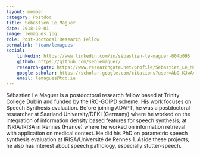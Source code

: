 ```yaml
---
layout: member
category: Postdoc
title: Sébastien Le Maguer
date: 2018-10-01
image: lemagues.jpg
role: Post-Doctoral Research Fellow
permalink: 'team/lemagues'
social:
    linkedin: https://www.linkedin.com/in/sébastien-le-maguer-004b095
    github: https://github.com/seblemaguer/
    research-gate: https://www.researchgate.net/profile/Sebastien_Le_Maguer
    google-scholar: https://scholar.google.com/citations?user=AbG-KJwAAAAJ&hl=en
    email: lemagues@tcd.ie
---
```



Sébastien Le Maguer is a postdoctoral research fellow based at Trinity College
Dublin and funded by the IRC-GOIPD scheme. His work focuses on Speech Synthesis
evaluation. Before joining ADAPT, he was a postdoctoral researcher at Saarland
University/DFKI (Germany) where he worked on the integration of information
density based features for speech synthesis; at INRIA/IRISA in Rennes (France)
where he worked on information retrieval with application on medical context. He
did his PhD on parametric speech synthesis evaluation at IRISA/Université de
Rennes 1. Aside these projects, he also has interest about speech pathology,
especially stutter-speech. 
